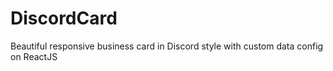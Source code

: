 # DiscordCard
Beautiful responsive business card in Discord style with custom data config on ReactJS
